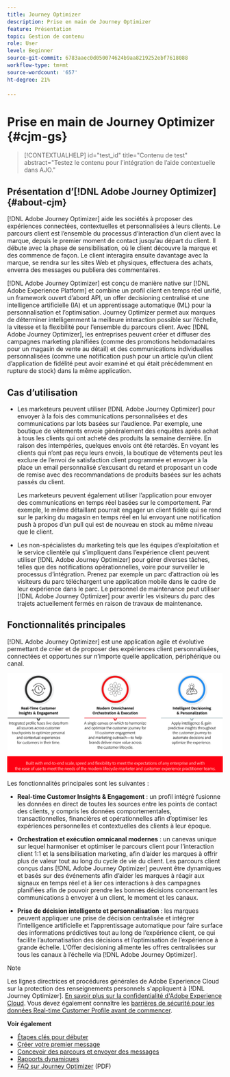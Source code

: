 ```yaml
---
title: Journey Optimizer
description: Prise en main de Journey Optimizer
feature: Présentation
topic: Gestion de contenu
role: User
level: Beginner
source-git-commit: 6783aaec0d050074624b9aa8219252ebf7618088
workflow-type: tm+mt
source-wordcount: '657'
ht-degree: 21%

---
```


# Prise en main de Journey Optimizer {#cjm-gs}

>[!CONTEXTUALHELP]
>id="test_id"
>title="Contenu de test"
>abstract="Testez le contenu pour l’intégration de l’aide contextuelle dans AJO."

## Présentation d’[!DNL Adobe Journey Optimizer] {#about-cjm}

[!DNL Adobe Journey Optimizer] aide les sociétés à proposer des expériences connectées, contextuelles et personnalisées à leurs clients. Le parcours client est l’ensemble du processus d’interaction d’un client avec la marque, depuis le premier moment de contact jusqu’au départ du client. Il débute avec la phase de sensibilisation, où le client découvre la marque et des commence de façon. Le client interagira ensuite davantage avec la marque, se rendra sur les sites Web et physiques, effectuera des achats, enverra des messages ou publiera des commentaires.

[!DNL Adobe Journey Optimizer] est conçu de manière native sur  [!DNL Adobe Experience Platform] et combine un profil client en temps réel unifié, un framework ouvert d’abord API, un offer decisioning centralisé et une intelligence artificielle (IA) et un apprentissage automatique (ML) pour la personnalisation et l’optimisation. Journey Optimizer permet aux marques de déterminer intelligemment la meilleure interaction possible sur l’échelle, la vitesse et la flexibilité pour l’ensemble du parcours client. Avec [!DNL Adobe Journey Optimizer], les entreprises peuvent créer et diffuser des campagnes marketing planifiées (comme des promotions hebdomadaires pour un magasin de vente au détail) et des communications individuelles personnalisées (comme une notification push pour un article qu’un client d’application de fidélité peut avoir examiné et qui était précédemment en rupture de stock) dans la même application.

## Cas d’utilisation

* Les marketeurs peuvent utiliser [!DNL Adobe Journey Optimizer] pour envoyer à la fois des communications personnalisées et des communications par lots basées sur l’audience. Par exemple, une boutique de vêtements envoie généralement des enquêtes après achat à tous les clients qui ont acheté des produits la semaine dernière. En raison des intempéries, quelques envois ont été retardés. En voyant les clients qui n’ont pas reçu leurs envois, la boutique de vêtements peut les exclure de l’envoi de satisfaction client programmée et envoyer à la place un email personnalisé s’excusant du retard et proposant un code de remise avec des recommandations de produits basées sur les achats passés du client.

   Les marketeurs peuvent également utiliser l’application pour envoyer des communications en temps réel basées sur le comportement. Par exemple, le même détaillant pourrait engager un client fidèle qui se rend sur le parking du magasin en temps réel en lui envoyant une notification push à propos d’un pull qui est de nouveau en stock au même niveau que le client.

* Les non-spécialistes du marketing tels que les équipes d’exploitation et le service clientèle qui s’impliquent dans l’expérience client peuvent utiliser [!DNL Adobe Journey Optimizer] pour gérer diverses tâches, telles que des notifications opérationnelles, voire pour surveiller le processus d’intégration. Prenez par exemple un parc d’attraction où les visiteurs du parc téléchargent une application mobile dans le cadre de leur expérience dans le parc. Le personnel de maintenance peut utiliser [!DNL Adobe Journey Optimizer] pour avertir les visiteurs du parc des trajets actuellement fermés en raison de travaux de maintenance.

## Fonctionnalités principales

[!DNL Adobe Journey Optimizer] est une application agile et évolutive permettant de créer et de proposer des expériences client personnalisées, connectées et opportunes sur n’importe quelle application, périphérique ou canal.

![](assets/ajo-capabilities.png)

Les fonctionnalités principales sont les suivantes :

* **Real-time Customer Insights &amp; Engagement**  : un profil intégré fusionne les données en direct de toutes les sources entre les points de contact des clients, y compris les données comportementales, transactionnelles, financières et opérationnelles afin d’optimiser les expériences personnelles et contextuelles des clients à leur époque.

* **Orchestration et exécution omnicanal modernes**  : un canevas unique sur lequel harmoniser et optimiser le parcours client pour l’interaction client 1:1 et la sensibilisation marketing, afin d’aider les marques à offrir plus de valeur tout au long du cycle de vie du client. Les parcours client conçus dans [!DNL Adobe Journey Optimizer] peuvent être dynamiques et basés sur des événements afin d’aider les marques à réagir aux signaux en temps réel et à lier ces interactions à des campagnes planifiées afin de pouvoir prendre les bonnes décisions concernant les communications à envoyer à un client, le moment et les canaux.

* **Prise de décision intelligente et personnalisation**  : les marques peuvent appliquer une prise de décision centralisée et intégrer l’intelligence artificielle et l’apprentissage automatique pour faire surface des informations prédictives tout au long de l’expérience client, ce qui facilite l’automatisation des décisions et l’optimisation de l’expérience à grande échelle. L’Offer decisioning alimente les offres centralisées sur tous les canaux à l’échelle via [!DNL Adobe Journey Optimizer].

>[!NOTE]
>
> Les lignes directrices et procédures générales de Adobe Experience Cloud sur la protection des renseignements personnels s&#39;appliquent à [!DNL Journey Optimizer]. [En savoir plus sur la confidentialité d&#39;Adobe Experience Cloud](https://www.adobe.com/fr/privacy/experience-cloud.html).
> Vous devez également connaître les [barrières de sécurité pour les données Real-time Customer Profile avant de commencer](https://experienceleague.adobe.com/docs/experience-platform/profile/guardrails.html).


**Voir également**

* [Étapes clés pour débuter](quick-start.md)
* [Créer votre premier message](get-started-content.md)
* [Concevoir des parcours et envoyer des messages](building-journeys/journey-gs.md)
* [Rapports dynamiques](reports/live-report.md)
* [FAQ sur Journey Optimizer](assets/do-not-localize/AJO-FAQ.pdf)  (PDF)
